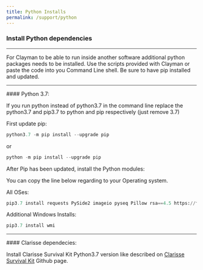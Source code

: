 ```yaml
---
title: Python Installs
permalink: /support/python
---
```


### Install Python dependencies
<hr style="background-color:#424242;">
For Clayman to be able to run inside another software additional python packages needs to be installed. 
Use the scripts provided with Clayman or paste the code into you Command Line shell. Be sure to have pip installed and updated.


<hr style="background-color:#424242;">
#### Python 3.7:

If you run python instead of python3.7 in the command line replace the python3.7 and pip3.7 to python and pip respectively (just remove 3.7)


First update pip:

```python
python3.7 -m pip install --upgrade pip
```

or 

```python
python -m pip install --upgrade pip
```


After Pip has been updated, install the Python modules:

You can copy the line below regarding to your Operating system.


All OSes:
```python
pip3.7 install requests PySide2 imageio pyseq Pillow rsa==4.5 https://files.pythonhosted.org/packages/46/be/4e6d6e89c3239108709bd4bcbe95777c715510023c8d394bdffebf4596fc/colorgram.py-1.2.0-py2.py3-none-any.whl 

```

Additional Windows Installs:
```python
pip3.7 install wmi

```


<hr style="background-color:#424242;">
#### Clarisse dependecies:

Install Clarisse Survival Kit Python3.7 version like described on <a href="https://github.com/aydinyanik/clarisse_survival_kit" target="_blank"> Clarisse Survival Kit</a>  Github page.
